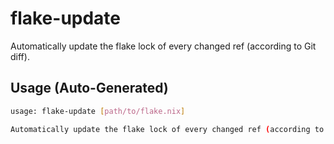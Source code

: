 # flake-update

Automatically update the flake lock of every changed ref (according to Git diff).


## Usage (Auto-Generated)

```bash
usage: flake-update [path/to/flake.nix]

Automatically update the flake lock of every changed ref (according to Git diff).


```

